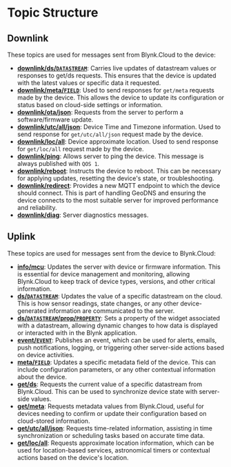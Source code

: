 # Topic Structure

## Downlink

These topics are used for messages sent from Blynk.Cloud to the device:

* [**downlink/ds/`DATASTREAM`**](./datastreams.md): Carries live updates of datastream values or responses to get/ds requests. This ensures that the device is updated with the latest values or specific data it requested.
* [**downlink/meta/`FIELD`**](./metadata.md): Used to send responses for `get/meta` requests made by the device. This allows the device to update its configuration or status based on cloud-side settings or information.
* [**downlink/ota/json**](./ota.md): Requests from the server to perform a software/firmware update.
* [**downlink/utc/all/json**](./timezone-location.md): Device Time and Timezone information. Used to send response for `get/utc/all/json` request made by the device.
* [**downlink/loc/all**](./timezone-location.md): Device approximate location. Used to send response for `get/loc/all` request made by the device.
* [**downlink/ping**](./miscelaneous.md): Allows server to ping the device. This message is always published with `QOS 1`.
* [**downlink/reboot**](./miscelaneous.md): Instructs the device to reboot. This can be necessary for applying updates, resetting the device's state, or troubleshooting.
* [**downlink/redirect**](./authentication.md#server-redirect): Provides a new MQTT endpoint to which the device should connect. This is part of handling GeoDNS and ensuring the device connects to the most suitable server for improved performance and reliability.
* [**downlink/diag**](./miscelaneous.md): Server diagnostics messages.

## Uplink

These topics are used for messages sent from the device to Blynk.Cloud:

* [**info/mcu**](./authentication.md#firmware-and-device-info): Updates the server with device or firmware information. This is essential for device management and monitoring, allowing Blynk.Cloud to keep track of device types, versions, and other critical information.
* [**ds/`DATASTREAM`**](./datastreams.md): Updates the value of a specific datastream on the cloud. This is how sensor readings, state changes, or any other device-generated information are communicated to the server.
* [**ds/`DATASTREAM`/prop/`PROPERTY`**](./widget-properties.md): Sets a property of the widget associated with a datastream, allowing dynamic changes to how data is displayed or interacted with in the Blynk application.
* [**event/`EVENT`**](./events.md): Publishes an event, which can be used for alerts, emails, push notifications, logging, or triggering other server-side actions based on device activities.
* [**meta/`FIELD`**](./metadata.md): Updates a specific metadata field of the device. This can include configuration parameters, or any other contextual information about the device.
* [**get/ds**](./datastreams.md): Requests the current value of a specific datastream from Blynk.Cloud. This can be used to synchronize device state with server-side values.
* [**get/meta**](./metadata.md): Requests metadata values from Blynk.Cloud, useful for devices needing to confirm or update their configuration based on cloud-stored information.
* [**get/utc/all/json**](./timezone-location.md): Requests time-related information, assisting in time synchronization or scheduling tasks based on accurate time data.
* [**get/loc/all**](./timezone-location.md): Requests approximate location information, which can be used for location-based services, astronomical timers or contextual actions based on the device's location.
